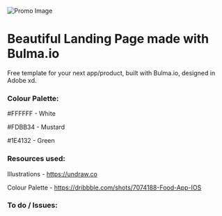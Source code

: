 ![Promo Image](https://www.dropbox.com/s/3s7bo6535co7jxa/concept-preview.png?raw=1)

# Beautiful Landing Page made with Bulma.io

Free template for your next app/product, built with Bulma.io, designed in Adobe xd.

### Colour Palette:

#FFFFFF - White

#FDBB34 - Mustard

#1E4132 - Green

### Resources used:

Illustrations - https://undraw.co

Colour Palette - https://dribbble.com/shots/7074188-Food-App-IOS

### To do / Issues:
